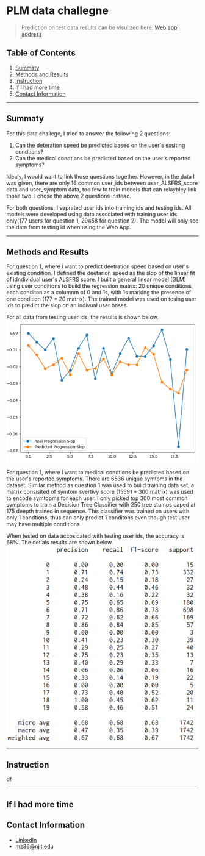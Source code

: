 # PLM data challegne

> Prediction on test data results can be visulized here: [Web app address](http://dataengineermz.club/)

## Table of Contents

1. [Summaty](README.md#Summaty)
1. [Methods and Results](README.md#Methods-and-Results)
1. [Instruction](README.md#Instruction)
1. [If I had more time](README.md#If-I-had-more-time)
1. [Contact Information](README.md#contact-information)

***

## Summaty

For this data challege, I tried to answer the following 2 questions:
1. Can the deteration speed be predicted based on the user's exsiting condtions?
2. Can the medical condtions be predicted based on the user's reported symptoms?

Idealy, I would want to link those questions together. However, in the data I was given, there are only 16 common user_ids between user_ALSFRS_score data and user_symptom data, too few to train models that can relaybley link those two. I chose the above 2 questions instead.

For both questions, I seprated user ids into training ids and testing ids. All models were developed using data associated with training user ids only(177 users for question 1, 29458 for question 2). The model will only see the data from testing id when using the Web App.

---
## Methods and Results

For question 1, where I want to predict deetration speed based on user's existing condition. I defined the deetarion speed as the slop of the linear fit of idndividual user's ALSFRS score. I built a general linear model (GLM) using user conditions to build the regression matrix: 20 unique conditions, each conditon as a columnm of 0 and 1s, with 1s marking the presence of one condition (177 * 20 matrix). The trained model was used on tesing user ids to predict the slop on an indivual user bases. 

For all data from testing user ids, the results is shown below.
![q1_png](./test_scripts/q1.png)

For question 1, where I want to medical condtions be predicted based on the user's reported symptoms. There are 6536 unique symtoms in the dataset. Similar method as question 1 was used to build training data set, a matrix consisited of symtom svertivy score (15591 * 300 matrix) was used to encode symtopms for each user. I only picked top 300 most common symptoms to train a Decision Tree Classifier with 250 tree stumps caped at 175 deepth trained in sequence. This classifier was trained on users with only 1 condtions, thus can only predict 1 conditons even though test user may have multiple conditions

When tested on data accosicated with testing user ids, the accuracy is 68%. The detials results are shown below.
![q2_png](./test_scripts/q2.png)

---
## Instruction

df

---
## If I had more time


## Contact Information

* [LinkedIn](https://www.linkedin.com/in/zm6148)
* mz86@njit.edu


